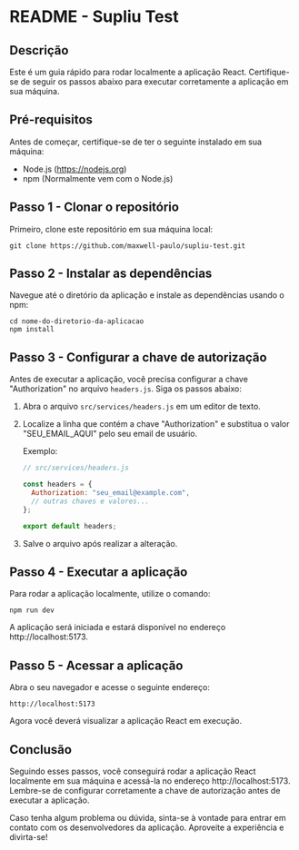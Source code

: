# README - Supliu Test

## Descrição

Este é um guia rápido para rodar localmente a aplicação React. Certifique-se de seguir os passos abaixo para executar corretamente a aplicação em sua máquina.

## Pré-requisitos

Antes de começar, certifique-se de ter o seguinte instalado em sua máquina:

- Node.js (https://nodejs.org)
- npm (Normalmente vem com o Node.js)

## Passo 1 - Clonar o repositório

Primeiro, clone este repositório em sua máquina local:

```
git clone https://github.com/maxwell-paulo/supliu-test.git
```

## Passo 2 - Instalar as dependências

Navegue até o diretório da aplicação e instale as dependências usando o npm:

```
cd nome-do-diretorio-da-aplicacao
npm install
```

## Passo 3 - Configurar a chave de autorização

Antes de executar a aplicação, você precisa configurar a chave "Authorization" no arquivo `headers.js`. Siga os passos abaixo:

1. Abra o arquivo `src/services/headers.js` em um editor de texto.

2. Localize a linha que contém a chave "Authorization" e substitua o valor "SEU_EMAIL_AQUI" pelo seu email de usuário.

   Exemplo:

   ```js
   // src/services/headers.js

   const headers = {
     Authorization: "seu_email@example.com",
     // outras chaves e valores...
   };

   export default headers;
   ```

3. Salve o arquivo após realizar a alteração.

## Passo 4 - Executar a aplicação

Para rodar a aplicação localmente, utilize o comando:

```
npm run dev
```

A aplicação será iniciada e estará disponível no endereço http://localhost:5173.

## Passo 5 - Acessar a aplicação

Abra o seu navegador e acesse o seguinte endereço:

```
http://localhost:5173
```

Agora você deverá visualizar a aplicação React em execução.

## Conclusão

Seguindo esses passos, você conseguirá rodar a aplicação React localmente em sua máquina e acessá-la no endereço http://localhost:5173. Lembre-se de configurar corretamente a chave de autorização antes de executar a aplicação.

Caso tenha algum problema ou dúvida, sinta-se à vontade para entrar em contato com os desenvolvedores da aplicação. Aproveite a experiência e divirta-se!
